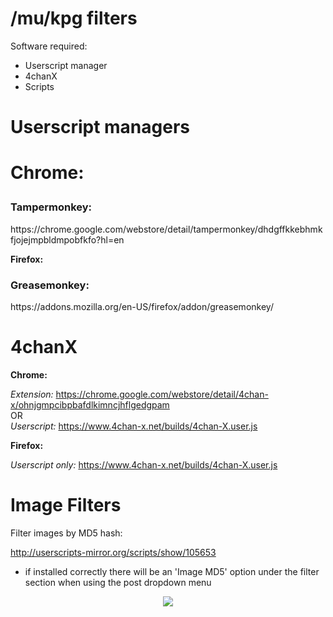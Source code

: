 # /mu/kpg filters

Software required:

* Userscript manager
* 4chanX
* Scripts

<h1>Userscript managers<h1>

<b>Chrome:</b>

<h3>Tampermonkey:</h3> https://chrome.google.com/webstore/detail/tampermonkey/dhdgffkkebhmkfjojejmpbldmpobfkfo?hl=en

<b>Firefox:</b>

<h3>Greasemonkey:</h3> https://addons.mozilla.org/en-US/firefox/addon/greasemonkey/

<h1>4chanX</h1>

<b>Chrome:</b>

  <i>Extension:</i> https://chrome.google.com/webstore/detail/4chan-x/ohnjgmpcibpbafdlkimncjhflgedgpam
<br>
  OR
</br>
  <i>Userscript:</i> https://www.4chan-x.net/builds/4chan-X.user.js
     
<b>Firefox:</b>

<i>Userscript only:</i> https://www.4chan-x.net/builds/4chan-X.user.js

<h1>Image Filters</h1>

Filter images by MD5 hash:

http://userscripts-mirror.org/scripts/show/105653
  * if installed correctly there will be an 'Image MD5' option under the filter section when using the post dropdown menu 
<p align="center">
<img src="http://i.imgur.com/8FTkMjG.jpg">
</p>
